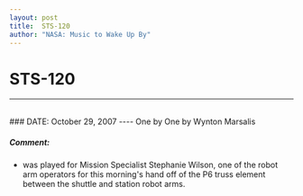 ```yaml
---
layout: post
title:  STS-120
author: "NASA: Music to Wake Up By"
---
```


# STS-120
----
<br/>
### DATE: October 29, 2007
----
One by One by Wynton Marsalis

##### Comment:
* was played for Mission Specialist Stephanie Wilson, one of the robot arm operators for this morning's hand off of the P6 truss element between the shuttle and station robot arms.
